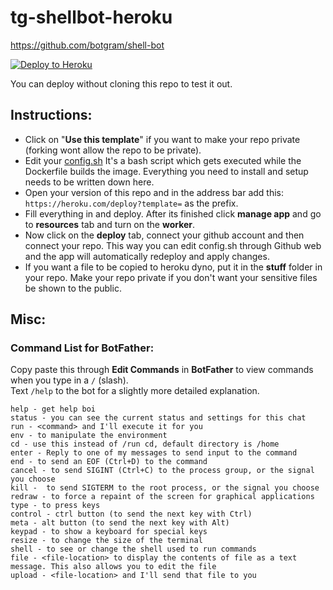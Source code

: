 # tg-shellbot-heroku

https://github.com/botgram/shell-bot

[![Deploy to Heroku](https://www.herokucdn.com/deploy/button.png)](https://heroku.com/deploy?template=https://github.com/Devilharsha/tg-shellbot-heroku)

You can deploy without cloning this repo to test it out.

## Instructions:
* Click on "<b>Use this template</b>" if you want to make your repo private (forking wont allow the repo to be private).
* Edit your [config.sh](https://github.com/ssnjrthegr8/tg-shellbot-heroku/blob/master/config.sh) It's a bash script which gets executed while the Dockerfile builds the image. Everything you need to install and setup needs to be written down here.
* Open your version of this repo and in the address bar add this: `https://heroku.com/deploy?template=` as the prefix.
* Fill everything in and deploy. After its finished click <b>manage app</b> and go to <b>resources</b> tab and turn on the <b>worker</b>.
* Now click on the <b>deploy</b> tab, connect your github account and then connect your repo. This way you can edit config.sh through Github web and the app will automatically redeploy and apply changes.
* If you want a file to be copied to heroku dyno, put it in the <b>stuff</b> folder in your repo. Make your repo private if you don't want your sensitive files be shown to the public.

## Misc:
### Command List for BotFather:
Copy paste this through <b>Edit Commands</b> in <b>BotFather</b> to view commands when you type in a `/` (slash).<br>
Text `/help` to the bot for a slightly more detailed explanation.
```
help - get help boi
status - you can see the current status and settings for this chat
run - <command> and I'll execute it for you
env - to manipulate the environment
cd - use this instead of /run cd, default directory is /home
enter - Reply to one of my messages to send input to the command
end - to send an EOF (Ctrl+D) to the command
cancel - to send SIGINT (Ctrl+C) to the process group, or the signal you choose
kill -  to send SIGTERM to the root process, or the signal you choose
redraw - to force a repaint of the screen for graphical applications
type - to press keys
control - ctrl button (to send the next key with Ctrl)
meta - alt button (to send the next key with Alt)
keypad - to show a keyboard for special keys
resize - to change the size of the terminal
shell - to see or change the shell used to run commands
file - <file-location> to display the contents of file as a text message. This also allows you to edit the file
upload - <file-location> and I'll send that file to you
```
